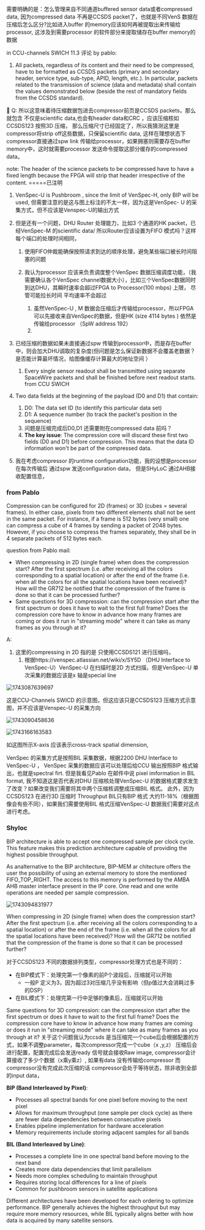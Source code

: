 需要明确的是：怎么管理来自不同通道buffered sensor data或者compressed data, 因为compressed data 不再是CCSDS packet了，也就是不同VenS 数据在压缩后怎么区分?比如进入buffer 的memory应该如何再被提取出来传输给 processor, 这涉及到需要processor 的软件部分来提取储存在buffer memory的数据

in CCU-channels SWICH 11.3 评论 by pablo:

1. All packets, regardless of its content and their need to be compressed, have to be formatted as CCSDS packets (primary and secondary header, service type, sub-type, APID, length, etc.). In particular, packets related to the transmission of science (data and metadata) shall contain the values demonstrated below (beside the rest of mandatory fields from the CCSDS standard).

👀️ Q: 所以这意味着待压缩数据包进去compressor前页是CCSDS packets，那么就包含 不仅是scientific data,也会有header data和CRC ，应该压缩核如CCSDS123 按照3D 压缩， 那么压缩尺寸已经固定了，所以我猜测这里是compressor将strip off这些数据，只保留scientific data, 这样在理想状态下compressor直接通过spw link 传输给processor，如果拥塞则需要存在buffer memory中，这时就需要processor 发送命令提取这部分缓存的compressed data。

note: The header of the science packets to be compressed have to have a fixed length because the FPGA will strip that header irrespective of the content. =====已注明

1. VenSpec-U is Pushbroom , since the limit of VenSpec-H, only BIP will be used, 但需要注意的是这与图上标注的不太一样，因为这是VenSpec- U 的采集方式，但不应该是Venspec-U的输出方式
2. 但是还有一个问题，DHU Router 处理能力，比如3 个通道的HK packet，已经VenSpec-M 的scientific data/ 所以Router应该设置为FIFO 模式吗？这样每个端口的处理时间相同，

   1. 使用FIFO仲裁能确保按照请求到达的顺序处理，避免某些端口被长时间阻塞的问题
   2. 我认为processor 应该来负责调度整个VenSpec 数据压缩调度功能，（我需要确认各个VenSpec channel数据大小），比如三个VenSpec数据同时到达DHU，其瞬时速率会超过FPGA to Processor(100 mbps) 上限， 尽管可能拉长时间 平均速率不会超过

      1. 虽然VenSpec-U , M 数据会压缩后才传输给processor，所以FPGA 可以先接收来自VenSpec的数据，但是HK (size 4114 bytes ) 依然是传输给processor （SpW address 192）
      2.
3. 已经压缩的数据如果未直接通过spw 传输到processor中，而是存在buffer中，则会加大DHU调取的复杂度(但问题是怎么保证新数据不会覆盖老数据？是否能计算最坏情况，给图像缓存计算最大的地址空间 ）

   1. Every single sensor readout shall be transmitted using separate SpaceWire packets and shall
      be finished before next readout starts. from CCU SWICH
4. Two data fields at the beginning of the payload (D0 and D1) that contain:

   1. D0: The data set ID (to identify this particular data set)
   2. D1: A sequence number (to track the packet's position in the sequence)
   3. 问题是压缩完成后D0,D1 还需要附在compressed data 前吗？
   4. **The key issue**: The compression core will discard these first two fields (D0 and D1) before compression. This means that the data ID information won't be part of the compressed data.
5. 我在考虑compressor 的runtime configuration功能，我的设想是processor在每次传输后 通过spw 发送configuration data， 但是SHyLoC 通过AHB接收配置信息，

### from Pablo

Compression can be configured for 2D (frames) or 3D (cubes = several frames). In either case, pixels from two different elements shall not be sent in the same packet. For instance, if a frame is 512 bytes (very small) one can compress a cube of 4 frames by sending a packet of 2048 bytes. However, if you choose to compress the frames separately, they shall be in 4 separate packets of 512 bytes each.

question from Pablo mail:

* When compressing in 2D (single frame) when does the compression start? After the first spectrum (i.e. after receiving all the colors corresponding to a spatial location) or after the end of the frame (i.e. when all the colors for all the spatial locations have been received)? How will the GR712 be notified that the compression of the frame is done so that it can be processed further?
* Same questions for 3D compression: can the compression start after the first spectrum or does it have to wait to the first full frame? Does the compression core have to know in advance how many frames are coming or does it run in "streaming mode" where it can take as many frames as you through at it?

A:

1. 这里的compressing in 2D 指的是 只使用CCSDS121 进行压缩吗，
   1. 根据https://venspec.atlassian.net/wiki/x/SY5D （DHU Interface to VenSpec-U）VenSpec-U 在扫描时是2D 方式扫描，但是VenSpec-U 单次采集的数据应该是x 轴是special line

![1743087639697](images/DHUfordiscuss/1743087639697.png)

这是CCU-Channels SWICD 的示意图，但这应该只是CCSDS123 压缩方式示意图，并不应该是Venspec-U 的采集方向

![1743090458636](images/DHUfordiscuss/1743090458636.png)


![1743166163583](images/DHUfordiscuss/1743166163583.png)

如这图所示X-axis 应该表示cross-track spatial dimension,

VenSpec 的采集方式是按照BIL 采集数据，根据2200 DHU Interface to VenSpec-U ， VenSpec 采集的数据应该可以处理后给CCU 输出按照BIP 格式输出，也就是spectral firt. 但是我看见Pablo 在邮件中说 pixel imformation in BIL format, 我不知道这是否代表对DHU 压缩核处理VenSpec-U 的数据格式要求发生了改变？如果改变我们需要将其中两个压缩核调整成压缩BIL 格式。 此外，因为CCSDS123 在进行3D 压缩时 Throughput BIL只有BIP 格式 大约11-18%（根据图像会有些不同），如果我们需要使用BIL 格式压缩VenSpec-U 数据我们需要对这点进行考虑。

### Shyloc

BIP  architecture is able to accept one compressed sample per  clock cycle. This feature makes this prediction architecture  capable of providing the highest possible throughput.

As analternative to the BIP architecture, BIP-MEM ar chitecture offers the user the possibility of using an external  memory to store the mentioned FIFO\_TOP\_RIGHT. The  access to this memory is performed by the AMBA AHB  master interface present in the IP core. One read and one  write operations are needed per sample compression.

![1743094831977](images/DHUfordiscuss/1743094831977.png)

When compressing in 2D (single frame) when does the compression start? After the first spectrum (i.e. after receiving all the colors corresponding to a spatial location) or after the end of the frame (i.e. when all the colors for all the spatial locations have been received)? How will the GR712 be notified that the compression of the frame is done so that it can be processed further?

对于CCSDS123 不同的数据排列类型，compressor处理方式也是不同的：


* 在BIP模式下：处理完第一个像素的前P个波段后，压缩就可以开始
  * 一般P 定义为3，因为超过3对压缩几乎没有影响（但p值过大会消耗过多的DSP）
* 在BIL模式下：处理完第一行中足够的像素后，压缩就可以开始

Same questions for 3D compression: can the compression start after the first spectrum or does it have to wait to the first full frame? Does the compression core have to know in advance how many frames are coming or does it run in "streaming mode" where it can take as many frames as you through at it? 关于这个问题我认为ccsds 是当压缩完一个cube后会根据配置的方式，如果不调整parameter，每次compressor完成一个cube（x ,y,z） 压缩后会进行配置，配置完成后会发送ready 信号就会接收Raw image, compressor会计算接收了多少个数据（x乘y乘z）, 如果有data 没有传输给compressor 而compressor没有完成此次压缩的话 compressor会处于等待状态，除非收到全部的input data，

**BIP (Band Interleaved by Pixel)**:

* Processes all spectral bands for one pixel before moving to the next pixel
* Allows for maximum throughput (one sample per clock cycle) as there are fewer data dependencies between consecutive pixels
* Enables pipeline implementation for hardware acceleration
* Memory requirements include storing adjacent samples for all bands

**BIL (Band Interleaved by Line)**:

* Processes a complete line in one spectral band before moving to the next band
* Creates more data dependencies that limit parallelism
* Needs more complex scheduling to maintain throughput
* Requires storing local differences for a line of pixels
* Common for pushbroom sensors in satellite applications

Different architectures have been developed for each ordering to optimize performance. BIP generally achieves the highest throughput but may require more memory resources, while BIL typically aligns better with how data is acquired by many satellite sensors.
